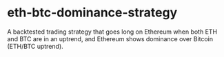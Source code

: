 # eth-btc-dominance-strategy
A backtested trading strategy that goes long on Ethereum when both ETH and BTC are in an uptrend, and Ethereum shows dominance over Bitcoin (ETH/BTC uptrend).
